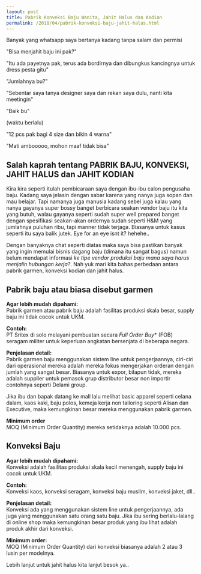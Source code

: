 ```yaml
---
layout: post
title: Pabrik Konveksi Baju Wanita, Jahit Halus dan Kodian
permalink: /2018/04/pabrik-konveksi-baju-jahit-halus.html
---
```

Banyak yang whatsapp saya bertanya kadang tanpa salam dan permisi

"Bisa menjahit baju ini pak?"

"Itu ada payetnya pak, terus ada bordirnya dan dibungkus kancingnya untuk dress pesta gitu"

"Jumlahnya bu?"

"Sebentar saya tanya designer saya dan rekan saya dulu, nanti kita meetingin"

"Baik bu"

(waktu berlalu)

"12 pcs pak bagi 4 size dan bikin 4 warna"

"Mati ambooooo, mohon maaf tidak bisa"

## Salah kaprah tentang PABRIK BAJU, KONVEKSI, JAHIT HALUS dan JAHIT KODIAN
Kira kira seperti itulah pembicaraan saya dengan ibu-ibu calon pengusaha baju. Kadang saya jelasin dengan sabar karena yang nanya juga sopan dan mau belajar. Tapi namanya juga manusia kadang sebel juga kalau yang nanya gayanya super bossy banget berbicara seakan vendor baju itu kita yang butuh, walau gayanya seperti sudah super well prepared banget dengan spesifikasi seakan-akan ordernya sudah seperti H&M yang jumlahnya puluhan ribu, tapi manner tidak terjaga. Biasanya untuk kasus seperti itu saya balik jutek. Eye for an eye isnt it? hehehe..

Dengan banyaknya chat seperti diatas maka saya bisa pastikan banyak yang ingin memulai bisnis dagang baju (dimana itu sangat bagus) namun belum mendapat informasi *ke tipe vendor produksi baju mana saya harus menjalin hubungan kerja?*. Nah yuk mari kita bahas perbedaan antara pabrik garmen, konveksi kodian dan jahit halus.

## Pabrik baju atau biasa disebut garmen
**Agar lebih mudah dipahami:**<br/>Pabrik garmen atau pabrik baju adalah fasilitas produksi skala besar, supply baju ini tidak cocok untuk UKM.

**Contoh:**<br/>PT Sritex di solo melayani pembuatan secara *Full Order Buy** (FOB) seragam militer untuk keperluan angkatan bersenjata di beberapa negara.

**Penjelasan detail:**<br/>Pabrik garmen baju menggunakan sistem line untuk pengerjaannya, ciri-ciri dari operasional mereka adalah mereka fokus mengerjakan orderan dengan jumlah yang sangat besar. Biasanya untuk expor, bilapun tidak, mereka adalah supplier untuk pemasok grup distributor besar non importir contohnya seperti Delami group.

Jika ibu dan bapak datang ke mall lalu melihat basic apparel seperti celana dalam, kaos kaki, baju polos, kemeja kerja non tailoring seperti Alisan dan Executive, maka kemungkinan besar mereka menggunakan pabrik garmen.

**Minimum order**<br/>MOQ (Minimum Order Quantity) mereka setidaknya adalah 10.000 pcs.

## Konveksi Baju
**Agar lebih mudah dipahami:**<br/>Konveksi adalah fasilitas produksi skala kecil menengah, supply baju ini cocok untuk UKM.

**Contoh:**<br/>Konveksi kaos, konveksi seragam, konveksi baju muslim, konveksi jaket, dll..

**Penjelasan detail:**<br/>Konveksi ada yang menggunakan sistem line untuk pengerjaannya, ada juga yang menggunakan satu orang satu baju. Jika ibu sering berlalu-lalang di online shop maka kemungkinan besar produk yang ibu lihat adalah produk akhir dari konveksi.

**Minimum order:**<br/>MOQ (Minimum Order Quantity) dari konveksi biasanya adalah 2 atau 3 lusin per modelnya.

Lebih lanjut untuk jahit halus kita lanjut besok ya..
